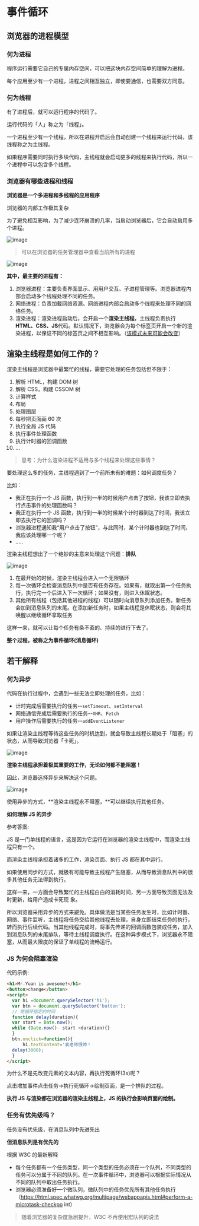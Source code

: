 # 事件循环

## 浏览器的进程模型

### 何为进程

程序运行需要它自己的专属内存空间，可以把这块内存空间简单的理解为进程。

每个应用至少有一个进程，进程之间相互独立，即使要通信，也需要双方同意。

### 何为线程

有了进程后，就可以运行程序的代码了。

运行代码的「人」称之为「线程」。

一个进程至少有一个线程，所以在进程开启后会自动创建一个线程来运行代码，该线程称之为主线程。

如果程序需要同时执行多块代码，主线程就会启动更多的线程来执行代码，所以一个进程中可以包含多个线程。

### 浏览器有哪些进程和线程

**浏览器是一个多进程和多线程的应用程序**

浏览器的内部工作极其复杂

为了避免相互影响，为了减少连环崩溃的几率，当启动浏览器后，它会自动启用多个进程。

![image](https://img2024.cnblogs.com/blog/2332774/202507/2332774-20250713131644171-248647450.png)

> 可以在浏览器的任务管理器中查看当前所有的进程

![image](https://img2024.cnblogs.com/blog/2332774/202507/2332774-20250713132142676-1821843954.png)

**其中，最主要的进程有：**

1. 浏览器进程：主要负责界面显示、用用户交互、子进程管理等。浏览器进程内部会启动多个线程处理不同的任务。
2. 网络进程：负责加载网络资源。网络进程内部会启动多个线程来处理不同的网络任务。
3. 渲染进程：渲染进程启动后，会开启一个**渲染主线程**，主线程负责执行**HTML、CSS、JS**代码。默认情况下，浏览器会为每个标签页开启一个新的渲染进程，以保证不同的标签页之间不相互影响。（[该模式未来可能会改变](https://chromium.googlesource.com/chromium/src/+/main/docs/process_model_and_site_isolation.md#Modes-and-Availability)）

## 渲染主线程是如何工作的？

渲染主线程是浏览器中最繁忙的线程，需要它处理的任务包括但不限于：

1. 解析 HTML，构建 DOM 树
2. 解析 CSS，构建 CSSOM 树
3. 计算样式
4. 布局
5. 处理图层
6. 每秒把页面画 60 次
7. 执行全局 JS 代码
8. 执行事件处理函数
9. 执行计时器的回调函数
10. ...

> 思考：为什么渲染进程不适用与多个线程来处理这些事情？

要处理这么多的任务，主线程遇到了一个前所未有的难题：如何调度任务？

比如：

- 我正在执行一个 JS 函数，执行到一半的时候用户点击了按钮，我该立即去执行点击事件的处理函数吗？
- 我正在执行一个 JS 函数，执行到一半的时候某个计时器到达了时间，我该立即去执行它的回调吗？
- 浏览器进程通知我“用户点击了按钮”，与此同时，某个计时器也到达了时间，我应该处理哪一个呢？
- .....

渲染主线程想出了一个绝妙的主意来处理这个问题：**排队**

![image](https://img2024.cnblogs.com/blog/2332774/202508/2332774-20250826000554831-676283681.png)

1. 在最开始的时候，渲染主线程会进入一个无限循环
2. 每一次循环会检查消息队列中是否有任务存在。如果有，就取出第一个任务执行，执行完一个后进入下一次循环；如果没有，则进入休眠状态。
3. 其他所有线程（包括其他进程的线程）可以随时向消息队列添加任务。新任务会加到消息队列的末尾。在添加新任务时，如果主线程是休眠状态，则会将其唤醒以继续循环拿取任务

这样一来，就可以让每个任务有条不紊的、持续的进行下去了。

**整个过程，被称之为事件循环(消息循环)**

## 若干解释

### 何为异步

代码在执行过程中，会遇到一些无法立即处理的任务，比如：

- 计时完成后需要执行的任务--`setTimeout`、`setInterval`
- 网络通信完成后需要执行的任务--`XHR`、`Fetch`
- 用户操作后需要执行的任务--`addEventListener`

如果让渲染主线程等待这些任务的时机达到，就会导致主线程长期处于「阻塞」的状态，从而导致浏览器「卡死」。

![image](https://img2024.cnblogs.com/blog/2332774/202509/2332774-20250914235107252-1916800685.png)

**渲染主线程承担着极其重要的工作，无论如何都不能阻塞！**

因此，浏览器选择异步来解决这个问题。

![image](https://img2024.cnblogs.com/blog/2332774/202509/2332774-20250914235638567-823868134.png)

使用异步的方式，**渲染主线程永不阻塞，**可以继续执行其他任务。

**如何理解 JS 的异步**

参考答案:

JS 是一门单线程的语言，这是因为它运行在浏览器的渲染主线程中，而渲染主线程只有一个。

而渲染主线程承担着诸多的工作，渲染页面、执行 JS 都在其中运行。

如果使用同步的方式，就极有可能导致主线程产生阻塞，从而导致消息队列中的很多其他任务无法得到执行。

这样一来，一方面会导致繁忙的主线程白白的消耗时间，另一方面导致页面无法及时更新，给用户造成卡死现
象。

所以浏览器采用异步的方式来避免。具体做法是当某些任务发生时，比如计时器、网络、事件监听，主线程将任务交给其他线程去处理，自身立即结束任务的执行，转而执行后续代码。当其他线程完成时，将事先传递的回调函数包装成任务，加入到消息队列的末尾排队，等待主线程调度执行。在这种异步模式下，浏览器永不阻塞，从而最大限度的保证了单线程的流畅运行。

### JS 为何会阻塞渲染

代码示例:

```html
<h1>Mr.Yuan is awesome!</h1>
<button>change</button>
<script>
  var h1 =document.querySelector('h1');
  var btn = document.querySelector('button');
  // 死循环指定的时间
  function delay(duration){
  var start = Date.now();
  while (Date.now()- start <duration){}
  }
  btn.onclick=function(){
      h1.textContent='袁老师很帅！
  delay(3000);
  }
</script>
```

为什么不是先改变元素的文本内容，再执行死循环(3s)呢？

点击增加事件点击任务->执行死循环->绘制页面，是一个排队的过程。

**执行 JS 与渲染都在浏览器的渲染主线程上，JS 的执行会影响页面的绘制。**

### 任务有优先级吗？

任务没有优先级，在消息队列中先进先出

**但消息队列是有优先的**

根据 W3C 的最新解释

- 每个任务都有一个任务类型，同一个类型的任务必须在一个队列，不同类型的任务可以分属于不同的队列。在一次事件循环中，浏览器可以根据实际情况从不同的队列中取出任务执行。
- 浏览器必须准备好一个微队列，微队列中的任务优先所有其他任务执行（https://html.spec.whatwg.org/multipage/webappapis.html#perform-a-microtask-checkpo
  int）

> 随着浏览器的复杂度急剧提升，W3C 不再使用宏队列的说法
